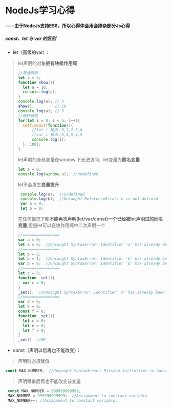 # NodeJs学习心得
——**由于NodeJs支持ES6，所以心得体会用会掺杂部分Js心得**


##### **const**、**let** 与 **var**  的区别
- let（高级的var）：

> let声明的对象**拥有块级作用域**
> ``` javascript
> //普通声明
> let a = 5;
> function show(){
> 	let a = 10;
> 	console.log(a);
> }
> console.log(a); // 5
> show();         // 10
> console.log(a); // 5
> //循环语句
> for(let i = 0; i < 5; i++){
> 	setTimeout(function(){
>       //let i 输出：0,1,2,3,4
>       //var i 输出：5,5,5,5,5
> 		console.log(i);
> 	}, 100);
> }
> ```
> 
> let声明的全局变量在window.下无法访问，let变量为**匿名变量**
> ``` javascript
> let a = 0;
> console.log(window.a);  //undefined
> ```
> 
> let不会发生**变量提升**
> ``` javascript
>  console.log(a);  //undefined
>  console.log(b);  //Uncaught ReferenceError: b is not defined
>  var a = 0;
>  let b = 0;
> ```
> 
> 在任何情况下都**不能再次声明(let/var/const)**一个已经被let声明过的**同名变量**,但是let可以在块作用域中二次声明一个
> ``` javascript
> //================
> var a = 0;
> let a = 0;  //Uncaught SyntaxError: Identifier 'a' has already been declared
> //================
> let b = 0;
> let b = 1;  //Uncaught SyntaxError: Identifier 'b' has already been declared
> var b = 0;  //Uncaught SyntaxError: Identifier 'b' has already been declared
> //================
> let c = 0;
> function _set(){
>   var c = 0; 
> }
> _set();  //Uncaught SyntaxError: Identifier 'c' has already been declared
> //================
> var d = 0;
> let e = 0;
> const f = 0;
> function _set(){
>   let c = 0;
>   let e = 0;
>   let f = 0;
> }
> _set()  //OK
> ```

- const（声明以后再也不能改变）：

> 声明时必须赋值

``` javascript
const MAX_NUMBER;  //Uncaught SyntaxError: Missing initializer in const declaration
```

> 声明赋值后再也不能改变该变量

``` javascript
 const MAX_NUMBER = 999999999999;
 MAX_NUMBER = 999999999999;  //Assignment to constant variable.
 MAX_NUMBER++; //Assignment to constant variable.
```